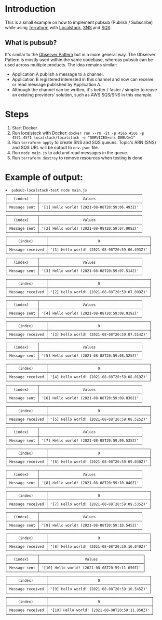 # Introduction
This is a small example on how to implement pubsub (Publish / Subscribe) while using [Terraform](https://www.terraform.io/) with [Localstack](https://github.com/localstack/localstack), [SNS](https://aws.amazon.com/sns/?whats-new-cards.sort-by=item.additionalFields.postDateTime&whats-new-cards.sort-order=desc) and [SQS](https://aws.amazon.com/sqs/).

## What is pubsub?
It's similar to the [Observer Pattern](https://refactoring.guru/design-patterns/observer) but in a more general way. The Observer Pattern is mostly used within the same codebase, whereas pubsub can be used across multiple products. The idea remains similar:
* Application A publish a message to a channel.
* Application B registered interested in this channel and now can receive or read message published by Application A.
* Although the channel can be written, it's better / faster / simpler to reuse an existing providers' solution, such as AWS SQS/SNS in this example.

# Steps
1. Start Docker
2. Run localstack with Docker: `docker run --rm -it -p 4566:4566 -p 4571:4571 localstack/localstack -e "SERVICES=sns DEBUG=1"`
3. Run `terraform apply` to create SNS and SQS queues. Topic's ARN (SNS) and SQS URL will be output to `env.json` file.
4. Run `node main.js` to add and read messages in the queue.
5. Run `terraform destroy` to remove resources when testing is done.

# Example of output:
```
➜  pubsub-localstack-test node main.js
┌──────────────┬───────────────────────────────────────────────┐
│   (index)    │                    Values                     │
├──────────────┼───────────────────────────────────────────────┤
│ Message sent │ '[1] Hello world! (2021-08-08T20:59:06.493Z)' │
└──────────────┴───────────────────────────────────────────────┘
┌──────────────┬───────────────────────────────────────────────┐
│   (index)    │                    Values                     │
├──────────────┼───────────────────────────────────────────────┤
│ Message sent │ '[2] Hello world! (2021-08-08T20:59:07.009Z)' │
└──────────────┴───────────────────────────────────────────────┘
┌──────────────────┬───────────────────────────────────────────────┐
│     (index)      │                       0                       │
├──────────────────┼───────────────────────────────────────────────┤
│ Message received │ '[1] Hello world! (2021-08-08T20:59:06.493Z)' │
└──────────────────┴───────────────────────────────────────────────┘
┌──────────────┬───────────────────────────────────────────────┐
│   (index)    │                    Values                     │
├──────────────┼───────────────────────────────────────────────┤
│ Message sent │ '[3] Hello world! (2021-08-08T20:59:07.514Z)' │
└──────────────┴───────────────────────────────────────────────┘
┌──────────────────┬───────────────────────────────────────────────┐
│     (index)      │                       0                       │
├──────────────────┼───────────────────────────────────────────────┤
│ Message received │ '[2] Hello world! (2021-08-08T20:59:07.009Z)' │
└──────────────────┴───────────────────────────────────────────────┘
┌──────────────┬───────────────────────────────────────────────┐
│   (index)    │                    Values                     │
├──────────────┼───────────────────────────────────────────────┤
│ Message sent │ '[4] Hello world! (2021-08-08T20:59:08.019Z)' │
└──────────────┴───────────────────────────────────────────────┘
┌──────────────────┬───────────────────────────────────────────────┐
│     (index)      │                       0                       │
├──────────────────┼───────────────────────────────────────────────┤
│ Message received │ '[3] Hello world! (2021-08-08T20:59:07.514Z)' │
└──────────────────┴───────────────────────────────────────────────┘
┌──────────────┬───────────────────────────────────────────────┐
│   (index)    │                    Values                     │
├──────────────┼───────────────────────────────────────────────┤
│ Message sent │ '[5] Hello world! (2021-08-08T20:59:08.525Z)' │
└──────────────┴───────────────────────────────────────────────┘
┌──────────────────┬───────────────────────────────────────────────┐
│     (index)      │                       0                       │
├──────────────────┼───────────────────────────────────────────────┤
│ Message received │ '[4] Hello world! (2021-08-08T20:59:08.019Z)' │
└──────────────────┴───────────────────────────────────────────────┘
┌──────────────┬───────────────────────────────────────────────┐
│   (index)    │                    Values                     │
├──────────────┼───────────────────────────────────────────────┤
│ Message sent │ '[6] Hello world! (2021-08-08T20:59:09.030Z)' │
└──────────────┴───────────────────────────────────────────────┘
┌──────────────────┬───────────────────────────────────────────────┐
│     (index)      │                       0                       │
├──────────────────┼───────────────────────────────────────────────┤
│ Message received │ '[5] Hello world! (2021-08-08T20:59:08.525Z)' │
└──────────────────┴───────────────────────────────────────────────┘
┌──────────────┬───────────────────────────────────────────────┐
│   (index)    │                    Values                     │
├──────────────┼───────────────────────────────────────────────┤
│ Message sent │ '[7] Hello world! (2021-08-08T20:59:09.535Z)' │
└──────────────┴───────────────────────────────────────────────┘
┌──────────────────┬───────────────────────────────────────────────┐
│     (index)      │                       0                       │
├──────────────────┼───────────────────────────────────────────────┤
│ Message received │ '[6] Hello world! (2021-08-08T20:59:09.030Z)' │
└──────────────────┴───────────────────────────────────────────────┘
┌──────────────┬───────────────────────────────────────────────┐
│   (index)    │                    Values                     │
├──────────────┼───────────────────────────────────────────────┤
│ Message sent │ '[8] Hello world! (2021-08-08T20:59:10.040Z)' │
└──────────────┴───────────────────────────────────────────────┘
┌──────────────────┬───────────────────────────────────────────────┐
│     (index)      │                       0                       │
├──────────────────┼───────────────────────────────────────────────┤
│ Message received │ '[7] Hello world! (2021-08-08T20:59:09.535Z)' │
└──────────────────┴───────────────────────────────────────────────┘
┌──────────────┬───────────────────────────────────────────────┐
│   (index)    │                    Values                     │
├──────────────┼───────────────────────────────────────────────┤
│ Message sent │ '[9] Hello world! (2021-08-08T20:59:10.545Z)' │
└──────────────┴───────────────────────────────────────────────┘
┌──────────────────┬───────────────────────────────────────────────┐
│     (index)      │                       0                       │
├──────────────────┼───────────────────────────────────────────────┤
│ Message received │ '[8] Hello world! (2021-08-08T20:59:10.040Z)' │
└──────────────────┴───────────────────────────────────────────────┘
┌──────────────┬────────────────────────────────────────────────┐
│   (index)    │                     Values                     │
├──────────────┼────────────────────────────────────────────────┤
│ Message sent │ '[10] Hello world! (2021-08-08T20:59:11.050Z)' │
└──────────────┴────────────────────────────────────────────────┘
┌──────────────────┬───────────────────────────────────────────────┐
│     (index)      │                       0                       │
├──────────────────┼───────────────────────────────────────────────┤
│ Message received │ '[9] Hello world! (2021-08-08T20:59:10.545Z)' │
└──────────────────┴───────────────────────────────────────────────┘
┌──────────────────┬────────────────────────────────────────────────┐
│     (index)      │                       0                        │
├──────────────────┼────────────────────────────────────────────────┤
│ Message received │ '[10] Hello world! (2021-08-08T20:59:11.050Z)' │
└──────────────────┴────────────────────────────────────────────────┘
```